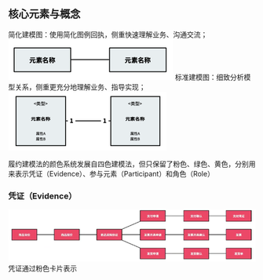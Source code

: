 
## 核心元素与概念
简化建模图：使用简化图例回执，侧重快速理解业务、沟通交流；
![简化建模图](./简化建模图.png)
标准建模图：细致分析模型关系，侧重更充分地理解业务、指导实现；
![标准建模图](./标准建模图.png)

履约建模法的颜色系统发展自四色建模法，但只保留了粉色、绿色、黄色，分别用来表示凭证（Evidence）、参与元素（Participant）和角色（Role）

### 凭证（Evidence）
![公对公业务](./公对公业务.png)
凭证通过粉色卡片表示